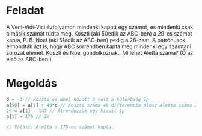 # Feladat
A Veni-Vidi-Vici évfolyamon mindenki kapott egy számot, és mindenki csak a másik számát tudta meg. Koszti (aki 50edik az ABC-ben) a 29-es számot kapta, P. B. Noel (aki 51edik az ABC-ben) pedig a 26-osat. A patrónusok elmondták azt is, hogy ABC sorrendben kapta meg mindenki egy számtani sorozat elemét. Koszti és Noel gondolkoznak.. Mi lehet Aletta száma? (Ő az első az ABC-ben.)

# Megoldás
```js
d = -3 // Koszti és Noel között 3 volt a különbség 1p
a[50] = a[1] + 49*d // Koszti száma 49 differencia plusz Aletta száma 2p
29 = a[1] - 147 // Átrendezzük egy kicsit 1p
a[1] = 176 // 2p

// Válasz: Aletta a 176-os számot kapta.
```
